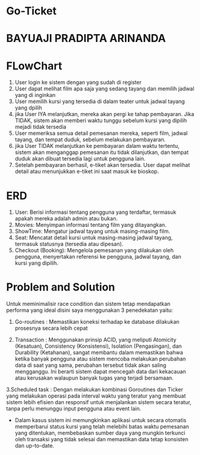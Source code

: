 # Go-Ticket

# BAYUAJI PRADIPTA ARINANDA

# FLowChart

1. User login ke sistem dengan yang sudah di register
2. User dapat melihat film apa saja yang sedang tayang dan memilih jadwal yang di inginkan 
3. User memilih kursi yang tersedia di dalam teater untuk jadwal tayang yang dpilih
4. jika User IYA melanjutkan, mereka akan pergi ke tahap pembayaran.
   Jika TIDAK, sistem akan memberi waktu tunggu sebelum kursi yang dipilih mejadi tidak tersedia
5. User memeriksa semua detail pemesanan mereka, seperti film, jadwal tayang, dan tempat duduk, sebelum melakukan pembayaran.
6. jika User TIDAK melanjutkan ke pembayaran dalam waktu tertentu, sistem akan menganggap pemesanan itu tidak dilanjutkan, dan tempat duduk akan dibuat tersedia lagi untuk pengguna lain.
7. Setelah pembayaran berhasil, e-tiket akan tersedia. User dapat melihat detail  atau menunjukkan e-tiket ini saat masuk ke bioskop.

# ERD
1. User: Berisi informasi tentang pengguna yang terdaftar, termasuk apakah mereka adalah admin atau bukan.
2. Movies: Menyimpan informasi tentang film yang ditayangkan.
3. ShowTime: Mengatur jadwal tayang untuk masing-masing film.
4. Seat: Mencatat detail kursi untuk masing-masing jadwal tayang, termasuk statusnya (tersedia atau dipesan).
5. Checkout (Booking): Mengelola pemesanan yang dilakukan oleh pengguna, menyertakan referensi ke pengguna, jadwal tayang, dan kursi yang dipilih.


# Problem and Solution

Untuk meminimalisir race condition dan sistem tetap mendapatkan performa yang ideal disini saya menggunakan 3 penedekatan yaitu:

1. Go-routines : Memastikan koneksi terhadap ke database dilakukan prosesnya secara lebih cepat

2. Transaction : Menggunakan prinsip ACID, yang meliputi Atomicity (Kesatuan), Consistency (Konsistensi), Isolation (Pengasingan), dan Durability (Ketahanan), sangat membantu dalam memastikan bahwa ketika banyak pengguna atau sistem mencoba melakukan perubahan data di saat yang sama, perubahan tersebut tidak akan saling mengganggu. Ini berarti sistem dapat mencegah data dari kekacauan atau kerusakan walaupun banyak tugas yang terjadi bersamaan.

3.Scheduled task : Dengan melakukan kombinasi Goroutines dan Ticker yang melakukan operasi pada interval waktu yang teratur yang membuat sistem lebih efisien dan responsif untuk menjalankan sistem secara teratur, tanpa perlu menunggu input pengguna atau event lain.
   - Dalam kasus sistem ini memungkinkan aplikasi untuk secara otomatis memperbarui status kursi yang telah melebihi batas waktu pemesanan yang ditentukan, membebaskan sumber daya yang mungkin terkunci oleh transaksi yang tidak selesai dan memastikan data tetap konsisten dan up-to-date. 
